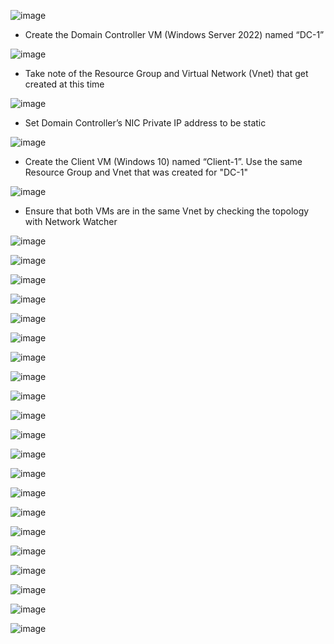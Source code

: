 ![image](https://github.com/LawrenceDavy/configure-ad/assets/24421979/226632af-8eed-470f-995d-a331042e6b75)
- Create the Domain Controller VM (Windows Server 2022) named “DC-1”

![image](https://github.com/LawrenceDavy/configure-ad/assets/24421979/e3fe660f-8131-4559-92d7-60ac24f550a3)
- Take note of the Resource Group and Virtual Network (Vnet) that get created at this time

![image](https://github.com/LawrenceDavy/configure-ad/assets/24421979/04ddaef7-71d6-427d-87a4-7be93a959f85)
- Set Domain Controller’s NIC Private IP address to be static

![image](https://github.com/LawrenceDavy/configure-ad/assets/24421979/ea9a783f-b1e6-4dbb-a3e9-acdf42bcd15b)
- Create the Client VM (Windows 10) named “Client-1”. Use the same Resource Group and Vnet that was created for "DC-1"

![image](https://github.com/LawrenceDavy/configure-ad/assets/24421979/986eafbd-7ebd-4482-aabb-8d34216dd45e)
- Ensure that both VMs are in the same Vnet by checking the topology with Network Watcher

![image](https://github.com/LawrenceDavy/configure-ad/assets/24421979/f38d145e-b676-428c-8703-e2c94fa42573)

![image](https://github.com/LawrenceDavy/configure-ad/assets/24421979/c5e34753-de22-4a10-b8ac-97437af16a73)

![image](https://github.com/LawrenceDavy/configure-ad/assets/24421979/4a2ee6a5-5fa8-4c87-a386-63b1690e8899)

![image](https://github.com/LawrenceDavy/configure-ad/assets/24421979/a455ac4b-1ca4-4d85-b75d-162c502c0304)

![image](https://github.com/LawrenceDavy/configure-ad/assets/24421979/b5a921a2-7f66-42c9-a8a9-c281e05ed92c)

![image](https://github.com/LawrenceDavy/configure-ad/assets/24421979/e2dc4ddf-48b2-4041-ae32-3833811ebe77)

![image](https://github.com/LawrenceDavy/configure-ad/assets/24421979/71274a7a-83fa-458c-b31a-39e1ae46aead)

![image](https://github.com/LawrenceDavy/configure-ad/assets/24421979/40940c7d-3423-404a-8560-118fb16ead12)

![image](https://github.com/LawrenceDavy/configure-ad/assets/24421979/cfcd85df-71f0-47ef-a72b-4f9735085db8)

![image](https://github.com/LawrenceDavy/configure-ad/assets/24421979/7c93fd5e-48e2-4171-bd37-d4fcad0d94f1)

![image](https://github.com/LawrenceDavy/configure-ad/assets/24421979/05a4d4f5-4fd8-41c5-8ffe-efac935d8e6c)

![image](https://github.com/LawrenceDavy/configure-ad/assets/24421979/72b9a248-d366-41c6-a211-8e55426769ff)

![image](https://github.com/LawrenceDavy/configure-ad/assets/24421979/9905aac2-cef6-4f6b-b552-2d995596dd7b)

![image](https://github.com/LawrenceDavy/configure-ad/assets/24421979/12e989ea-5ac7-4afc-b42e-8cb74f593dba)

![image](https://github.com/LawrenceDavy/configure-ad/assets/24421979/e0073945-31f3-4221-bd74-1bab62d61c2d)

![image](https://github.com/LawrenceDavy/configure-ad/assets/24421979/b534da6d-6775-418e-9436-61e7dcb12194)

![image](https://github.com/LawrenceDavy/configure-ad/assets/24421979/a3bf9ad5-3c7f-4640-afe9-b81b1f043de3)

![image](https://github.com/LawrenceDavy/configure-ad/assets/24421979/a3f3c502-1368-4f0f-943d-07f3ca441614)

![image](https://github.com/LawrenceDavy/configure-ad/assets/24421979/f99e411e-70d8-44e9-88db-d53d003341c4)

![image](https://github.com/LawrenceDavy/configure-ad/assets/24421979/f6a38ccb-6eaa-418a-9547-383b7911d61e)

![image](https://github.com/LawrenceDavy/configure-ad/assets/24421979/6eb39a09-43d3-4976-962d-2ad89aa597ed)
